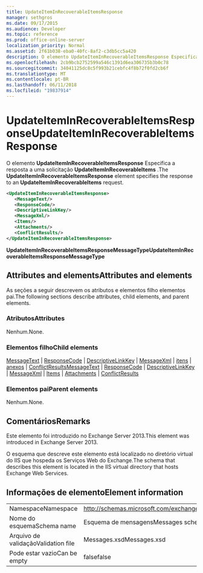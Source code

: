 ```yaml
---
title: UpdateItemInRecoverableItemsResponse
manager: sethgros
ms.date: 09/17/2015
ms.audience: Developer
ms.topic: reference
ms.prod: office-online-server
localization_priority: Normal
ms.assetid: 2f61b038-eba0-40fc-8af2-c3db5cc5a420
description: O elemento UpdateItemInRecoverableItemsResponse Especifica a resposta a uma solicitação UpdateItemInRecoverableItems.
ms.openlocfilehash: 2cb9bcb2752599a546c1391d6ea306735b3b0c78
ms.sourcegitcommit: 34041125dc8c5f993b21cebfc4f8b72f0fd2cb6f
ms.translationtype: MT
ms.contentlocale: pt-BR
ms.lasthandoff: 06/11/2018
ms.locfileid: "19837914"
---
```

# <a name="updateiteminrecoverableitemsresponse"></a><span data-ttu-id="9012c-103">UpdateItemInRecoverableItemsResponse</span><span class="sxs-lookup"><span data-stu-id="9012c-103">UpdateItemInRecoverableItemsResponse</span></span>

<span data-ttu-id="9012c-104">O elemento **UpdateItemInRecoverableItemsResponse** Especifica a resposta a uma solicitação **UpdateItemInRecoverableItems** .</span><span class="sxs-lookup"><span data-stu-id="9012c-104">The **UpdateItemInRecoverableItemsResponse** element specifies the response to an **UpdateItemInRecoverableItems** request.</span></span> 
  
```XML
<UpdateItemInRecoverableItemsResponse>
   <MessageText/>
   <ResponseCode/>
   <DescriptiveLinkKey/>
   <MessageXml/>
   <Items/>
   <Attachments/>
   <ConflictResults/>
</UpdateItemInRecoverableItemsResponse>
```

 <span data-ttu-id="9012c-105">**UpdateItemInRecoverableItemsResponseMessageType**</span><span class="sxs-lookup"><span data-stu-id="9012c-105">**UpdateItemInRecoverableItemsResponseMessageType**</span></span>
## <a name="attributes-and-elements"></a><span data-ttu-id="9012c-106">Attributes and elements</span><span class="sxs-lookup"><span data-stu-id="9012c-106">Attributes and elements</span></span>

<span data-ttu-id="9012c-107">As seções a seguir descrevem os atributos e elementos filho elementos pai.</span><span class="sxs-lookup"><span data-stu-id="9012c-107">The following sections describe attributes, child elements, and parent elements.</span></span>
  
### <a name="attributes"></a><span data-ttu-id="9012c-108">Atributos</span><span class="sxs-lookup"><span data-stu-id="9012c-108">Attributes</span></span>

<span data-ttu-id="9012c-109">Nenhum.</span><span class="sxs-lookup"><span data-stu-id="9012c-109">None.</span></span>
  
### <a name="child-elements"></a><span data-ttu-id="9012c-110">Elementos filho</span><span class="sxs-lookup"><span data-stu-id="9012c-110">Child elements</span></span>

<span data-ttu-id="9012c-111">[MessageText](messagetext.md) | [ResponseCode](responsecode.md) | [DescriptiveLinkKey](descriptivelinkkey.md) | [MessageXml](messagexml.md) | [itens](items.md) | [anexos](attachments-ex15websvcsotherref.md) | [ConflictResults](conflictresults.md)</span><span class="sxs-lookup"><span data-stu-id="9012c-111">[MessageText](messagetext.md) | [ResponseCode](responsecode.md) | [DescriptiveLinkKey](descriptivelinkkey.md) | [MessageXml](messagexml.md) | [Items](items.md) | [Attachments](attachments-ex15websvcsotherref.md) | [ConflictResults](conflictresults.md)</span></span>
  
### <a name="parent-elements"></a><span data-ttu-id="9012c-112">Elementos pai</span><span class="sxs-lookup"><span data-stu-id="9012c-112">Parent elements</span></span>

<span data-ttu-id="9012c-113">Nenhum.</span><span class="sxs-lookup"><span data-stu-id="9012c-113">None.</span></span>
  
## <a name="remarks"></a><span data-ttu-id="9012c-114">Comentários</span><span class="sxs-lookup"><span data-stu-id="9012c-114">Remarks</span></span>

<span data-ttu-id="9012c-115">Este elemento foi introduzido no Exchange Server 2013.</span><span class="sxs-lookup"><span data-stu-id="9012c-115">This element was introduced in Exchange Server 2013.</span></span>
  
<span data-ttu-id="9012c-116">O esquema que descreve este elemento está localizado no diretório virtual do IIS que hospeda os Serviços Web do Exchange.</span><span class="sxs-lookup"><span data-stu-id="9012c-116">The schema that describes this element is located in the IIS virtual directory that hosts Exchange Web Services.</span></span>
  
## <a name="element-information"></a><span data-ttu-id="9012c-117">Informações de elemento</span><span class="sxs-lookup"><span data-stu-id="9012c-117">Element information</span></span>

|||
|:-----|:-----|
|<span data-ttu-id="9012c-118">Namespace</span><span class="sxs-lookup"><span data-stu-id="9012c-118">Namespace</span></span>  <br/> |http://schemas.microsoft.com/exchange/services/2006/messages  <br/> |
|<span data-ttu-id="9012c-119">Nome do esquema</span><span class="sxs-lookup"><span data-stu-id="9012c-119">Schema name</span></span>  <br/> |<span data-ttu-id="9012c-120">Esquema de mensagens</span><span class="sxs-lookup"><span data-stu-id="9012c-120">Messages schema</span></span>  <br/> |
|<span data-ttu-id="9012c-121">Arquivo de validação</span><span class="sxs-lookup"><span data-stu-id="9012c-121">Validation file</span></span>  <br/> |<span data-ttu-id="9012c-122">Messages.xsd</span><span class="sxs-lookup"><span data-stu-id="9012c-122">Messages.xsd</span></span>  <br/> |
|<span data-ttu-id="9012c-123">Pode estar vazio</span><span class="sxs-lookup"><span data-stu-id="9012c-123">Can be empty</span></span>  <br/> |<span data-ttu-id="9012c-124">false</span><span class="sxs-lookup"><span data-stu-id="9012c-124">false</span></span>  <br/> |
   

